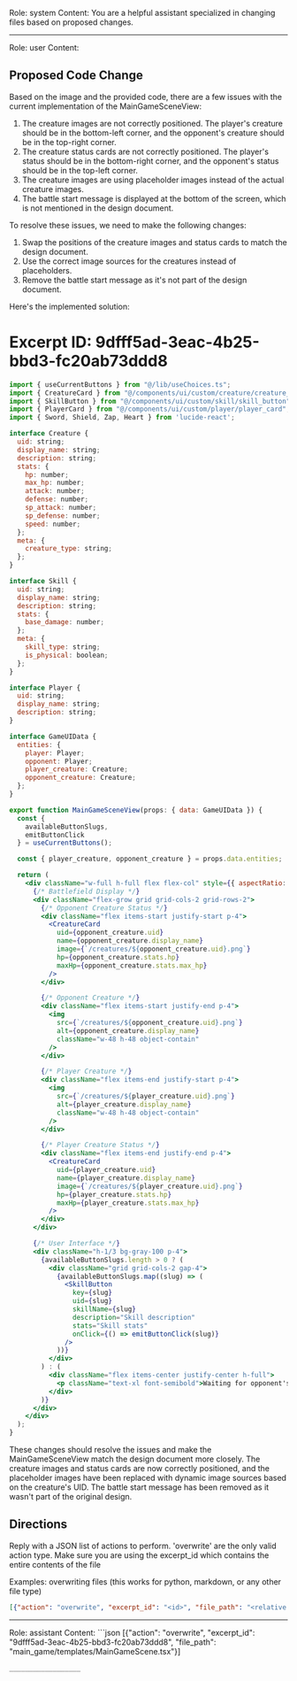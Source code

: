 Role: system
Content: You are a helpful assistant specialized in changing files based on proposed changes.
__________________
Role: user
Content: 
## Proposed Code Change
Based on the image and the provided code, there are a few issues with the current implementation of the MainGameSceneView:

1. The creature images are not correctly positioned. The player's creature should be in the bottom-left corner, and the opponent's creature should be in the top-right corner.
2. The creature status cards are not correctly positioned. The player's status should be in the bottom-right corner, and the opponent's status should be in the top-left corner.
3. The creature images are using placeholder images instead of the actual creature images.
4. The battle start message is displayed at the bottom of the screen, which is not mentioned in the design document.

To resolve these issues, we need to make the following changes:

1. Swap the positions of the creature images and status cards to match the design document.
2. Use the correct image sources for the creatures instead of placeholders.
3. Remove the battle start message as it's not part of the design document.

Here's the implemented solution:

# Excerpt ID: 9dfff5ad-3eac-4b25-bbd3-fc20ab73ddd8
```jsx main_game/templates/MainGameScene.tsx
import { useCurrentButtons } from "@/lib/useChoices.ts";
import { CreatureCard } from "@/components/ui/custom/creature/creature_card";
import { SkillButton } from "@/components/ui/custom/skill/skill_button";
import { PlayerCard } from "@/components/ui/custom/player/player_card";
import { Sword, Shield, Zap, Heart } from 'lucide-react';

interface Creature {
  uid: string;
  display_name: string;
  description: string;
  stats: {
    hp: number;
    max_hp: number;
    attack: number;
    defense: number;
    sp_attack: number;
    sp_defense: number;
    speed: number;
  };
  meta: {
    creature_type: string;
  };
}

interface Skill {
  uid: string;
  display_name: string;
  description: string;
  stats: {
    base_damage: number;
  };
  meta: {
    skill_type: string;
    is_physical: boolean;
  };
}

interface Player {
  uid: string;
  display_name: string;
  description: string;
}

interface GameUIData {
  entities: {
    player: Player;
    opponent: Player;
    player_creature: Creature;
    opponent_creature: Creature;
  };
}

export function MainGameSceneView(props: { data: GameUIData }) {
  const {
    availableButtonSlugs,
    emitButtonClick
  } = useCurrentButtons();

  const { player_creature, opponent_creature } = props.data.entities;

  return (
    <div className="w-full h-full flex flex-col" style={{ aspectRatio: '16/9' }}>
      {/* Battlefield Display */}
      <div className="flex-grow grid grid-cols-2 grid-rows-2">
        {/* Opponent Creature Status */}
        <div className="flex items-start justify-start p-4">
          <CreatureCard
            uid={opponent_creature.uid}
            name={opponent_creature.display_name}
            image={`/creatures/${opponent_creature.uid}.png`}
            hp={opponent_creature.stats.hp}
            maxHp={opponent_creature.stats.max_hp}
          />
        </div>

        {/* Opponent Creature */}
        <div className="flex items-start justify-end p-4">
          <img 
            src={`/creatures/${opponent_creature.uid}.png`}
            alt={opponent_creature.display_name} 
            className="w-48 h-48 object-contain"
          />
        </div>

        {/* Player Creature */}
        <div className="flex items-end justify-start p-4">
          <img 
            src={`/creatures/${player_creature.uid}.png`}
            alt={player_creature.display_name} 
            className="w-48 h-48 object-contain"
          />
        </div>

        {/* Player Creature Status */}
        <div className="flex items-end justify-end p-4">
          <CreatureCard
            uid={player_creature.uid}
            name={player_creature.display_name}
            image={`/creatures/${player_creature.uid}.png`}
            hp={player_creature.stats.hp}
            maxHp={player_creature.stats.max_hp}
          />
        </div>
      </div>

      {/* User Interface */}
      <div className="h-1/3 bg-gray-100 p-4">
        {availableButtonSlugs.length > 0 ? (
          <div className="grid grid-cols-2 gap-4">
            {availableButtonSlugs.map((slug) => (
              <SkillButton
                key={slug}
                uid={slug}
                skillName={slug}
                description="Skill description"
                stats="Skill stats"
                onClick={() => emitButtonClick(slug)}
              />
            ))}
          </div>
        ) : (
          <div className="flex items-center justify-center h-full">
            <p className="text-xl font-semibold">Waiting for opponent's move...</p>
          </div>
        )}
      </div>
    </div>
  );
}
```

These changes should resolve the issues and make the MainGameSceneView match the design document more closely. The creature images and status cards are now correctly positioned, and the placeholder images have been replaced with dynamic image sources based on the creature's UID. The battle start message has been removed as it wasn't part of the original design.

## Directions
Reply with a JSON list of actions to perform. 'overwrite' are the only valid action type. 
Make sure you are using the excerpt_id which contains the entire contents of the file

Examples:
overwriting files (this works for python, markdown, or any other file type)
```json output_example1
[{"action": "overwrite", "excerpt_id": "<id>", "file_path": "<relative file path>"}]
```

__________________
Role: assistant
Content: ```json
[{"action": "overwrite", "excerpt_id": "9dfff5ad-3eac-4b25-bbd3-fc20ab73ddd8", "file_path": "main_game/templates/MainGameScene.tsx"}]
```
__________________
